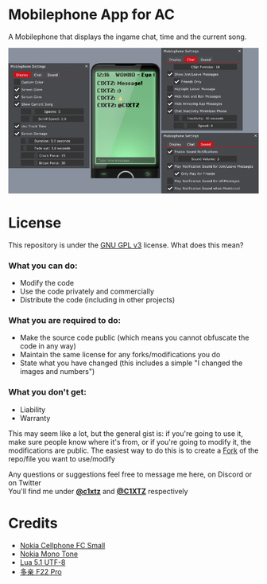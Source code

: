 # Mobilephone App for AC
A Mobilephone that displays the ingame chat, time and the current song.

<img src="https://raw.githubusercontent.com/C1XTZ/ac-mobilephone/master/.github/img/preview.png">


# License
This repository is under the [GNU GPL v3](https://choosealicense.com/licenses/gpl-3.0/) license. What does this mean?

### What you can do:
* Modify the code
* Use the code privately and commercially
* Distribute the code (including in other projects)

### What you are required to do:
* Make the source code public (which means you cannot obfuscate the code in any way)
* Maintain the same license for any forks/modifications you do
* State what you have changed (this includes a simple "I changed the images and numbers")

### What you don't get:
* Liability
* Warranty

This may seem like a lot, but the general gist is: if you're going to use it, make sure people know where it's from, or if you're going to modify it, the modifications are public. The easiest way to do this is to create a [Fork](https://docs.github.com/en/pull-requests/collaborating-with-pull-requests/working-with-forks/about-forks) of the repo/file you want to use/modify

Any questions or suggestions feel free to message me here, on Discord or on Twitter  
You'll find me under **[@c1xtz](https://discord.com/users/856601560728207371)** and **[@C1XTZ](https://twitter.com/C1XTZ)** respectively

# Credits
* [Nokia Cellphone FC Small](https://www.dafont.com/nokia-cellphone.font)
* [Nokia Mono Tone](https://www.zedge.net/ringtone/9ad5a2fd-9e90-3d4c-a4c6-8bf0b4158dc8)
* [Lua 5.1 UTF-8](https://github.com/meepen/Lua-5.1-UTF-8)
* [多亲 F22 Pro](https://www.duoqin.com/)
